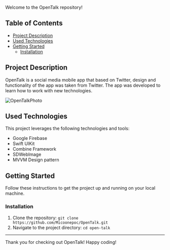 
Welcome to the OpenTalk repository! 

## Table of Contents

- [Project Description](#project-description)
- [Used Technologies](#used-technologies)
- [Getting Started](#getting-started)
  - [Installation](#installation)

## Project Description

OpenTalk is a social media mobile app that based on Twitter, design and functionality of the app was taken from Twitter. The app was developed to learn how to work with new technologies.

![OpenTalkPhoto](https://github.com/Micoonepoc/OpenTalk/assets/118993099/897fc3ec-2724-4cd1-8530-c3ef4beecc5e)

## Used Technologies

This project leverages the following technologies and tools:

- Google Firebase
- Swift UIKit
- Combine Framework
- SDWebImage
- MVVM Design pattern

## Getting Started

Follow these instructions to get the project up and running on your local machine.

### Installation

1. Clone the repository: `git clone https://github.com/Micoonepoc/OpenTalk.git`
2. Navigate to the project directory: `cd open-talk`

---

Thank you for checking out OpenTalk! Happy coding!
